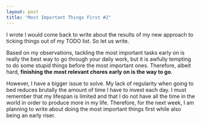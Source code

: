 ```yaml
---
layout: post
title: "Most Important Things First #2"
---
```


I wrote I would come back to write about the results of my new approach
to ticking things out of my TODO list. So let us write.

Based on my observations, tackling the most important tasks early on is
really the best way to go through your daily work, but it is awfully
tempting to do some stupid things before the most important ones.
Therefore, albeit hard, **finishing the most relevant chores early on is
the way to go**.

However, I have a bigger issue to solve. My lack of regularity when
going to bed reduces brutally the amount of time I have to invest each
day. I must remember that my lifespan is limited and that I do not have
all the time in the world in order to produce more in my life.
Therefore, for the next week, I am planning to write about doing the
most important things first while also being an early riser.
